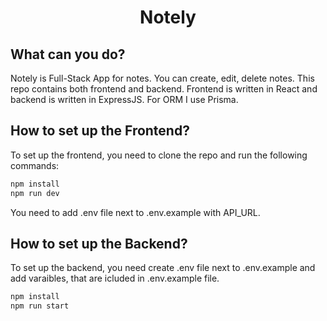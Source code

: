 <h1 align="center">Notely</h1>

## What can you do?
Notely is Full-Stack App for notes. You can create, edit, delete notes. This repo contains both frontend and backend. Frontend is written in React and backend is written in ExpressJS. For ORM I use Prisma.

## How to set up the Frontend?
To set up the frontend, you need to clone the repo and run the following commands:

```bash
npm install
npm run dev
```
You need to add .env file next to .env.example with API_URL.

## How to set up the Backend?
To set up the backend, you need create .env file next to .env.example and add varaibles, that are icluded in .env.example file.

```bash
npm install
npm run start
```